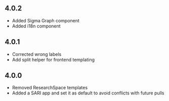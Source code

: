 ## 4.0.2

- Added Sigma Graph component
- Added i18n component
## 4.0.1

- Corrected wrong labels
- Add split helper for frontend templating
## 4.0.0
- Removed ResearchSpace templates
- Added a SARI app and set it as default to avoid conflicts with future pulls